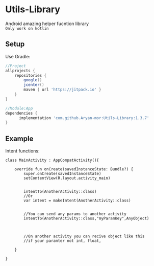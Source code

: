 # Utils-Library

Android amazing helper fucntion library<br>
`Only work on kotlin`

Setup
--------
 Use Gradle:

```gradle
//Project
allprojects {
    repositories {
        google()
        jcenter()
        maven { url 'https://jitpack.io' }
    }
}

//Module:App
dependencies {
      implementation 'com.github.Aryan-mor:Utils-Library:1.3.7'
}
```

Example
--------
Intent functions:
```intent
class MainActivity : AppCompatActivity(){

    override fun onCreate(savedInstanceState: Bundle?) {
        super.onCreate(savedInstanceState)
        setContentView(R.layout.activity_main)
        
        
        intentTo(AnotherActivity::class)
        //Or
        var intent = makeIntent(AnotherActivity::class)
        
        
        //You can send any params to another activity
        intentTo(AnotherActivity::class,"myParamKey",AnyObject)
        
        
        
        //On another activity you can recive object like this
        //if your paramter not int, float,
        
    }

}
```
